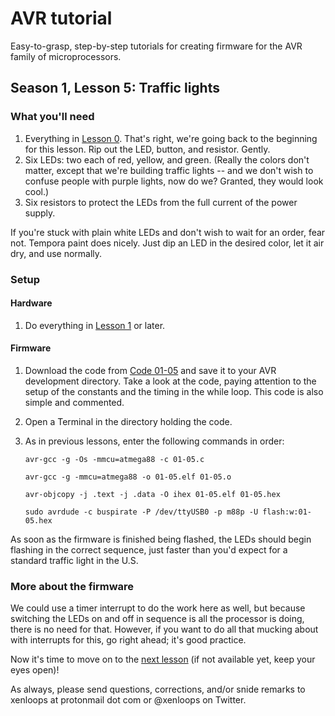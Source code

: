 # AVR tutorial
Easy-to-grasp, step-by-step tutorials for creating firmware for the AVR family of microprocessors.

## Season 1, Lesson 5: Traffic lights

### What you'll need

1. Everything in [Lesson 0](00-00-lab-setup.md). That's right, we're going back to the beginning for this lesson. Rip out the LED, button, and resistor. Gently.
1. Six LEDs: two each of red, yellow, and green. (Really the colors don't matter, except that we're building traffic lights -- and we don't wish to confuse people with purple lights, now do we? Granted, they would look cool.)
1. Six resistors to protect the LEDs from the full current of the power supply.

If you're stuck with plain white LEDs and don't wish to wait for an order, fear not. Tempora paint does nicely. Just dip an LED in the desired color, let it air dry, and use normally.

### Setup
#### Hardware
1. Do everything in [Lesson 1](01-01-LED-light.md) or later.

#### Firmware
1. Download the code from [Code 01-05](code/01-05.c) and save it to your AVR development directory. Take a look at the code, paying attention to the setup of the constants and the timing in the while loop. This code is also simple and commented.
1. Open a Terminal in the directory holding the code.
1. As in previous lessons, enter the following commands in order: 

   `avr-gcc -g -Os -mmcu=atmega88 -c 01-05.c`

   `avr-gcc -g -mmcu=atmega88 -o 01-05.elf 01-05.o`

   `avr-objcopy -j .text -j .data -O ihex 01-05.elf 01-05.hex`

   `sudo avrdude -c buspirate -P /dev/ttyUSB0 -p m88p -U flash:w:01-05.hex`

As soon as the firmware is finished being flashed, the LEDs should begin flashing in the correct sequence, just faster than you'd expect for a standard traffic light in the U.S.

### More about the firmware
We could use a timer interrupt to do the work here as well, but because switching the LEDs on and off in sequence is all the processor is doing, there is no need for that. However, if you want to do all that mucking about with interrupts for this, go right ahead; it's good practice.

Now it's time to move on to the [next lesson](01-06-LED-PWM.md) (if not available yet, keep your eyes open)!

As always, please send questions, corrections, and/or snide remarks to xenloops at protonmail dot com or @xenloops on Twitter.

